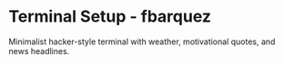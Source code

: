 # Terminal Setup - fbarquez
Minimalist hacker-style terminal with weather, motivational quotes, and news headlines.
